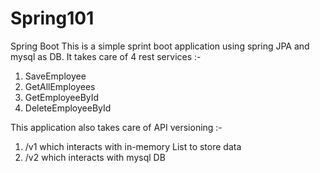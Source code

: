 # Spring101
Spring Boot 
This is a simple sprint boot application using spring JPA and mysql as DB. It takes care of 4 rest services :- 
1. SaveEmployee
2. GetAllEmployees
3. GetEmployeeById
4. DeleteEmployeeById

This application also takes care of API versioning :- 
1. /v1 which interacts with in-memory List to store data
2. /v2 which interacts with mysql DB
